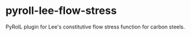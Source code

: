 # pyroll-lee-flow-stress
PyRolL plugin for Lee's constitutive flow stress function for carbon steels.
